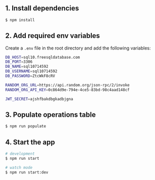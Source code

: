 <!-- Install dependencies -->
## 1. Install dependencies
```bash
$ npm install
```

<!-- Add required env variables -->
## 2. Add required env variables
Create a `.env` file in the root directory and add the following variables:
```bash
DB_HOST=sql10.freesqldatabase.com
DB_PORT=3306
DB_NAME=sql10714592
DB_USERNAME=sql10714592
DB_PASSWORD=ZtcWkF8cRV

RANDOM_ORG_URL=https://api.random.org/json-rpc/2/invoke
RANDOM_ORG_API_KEY=0c864d9e-794e-4ce5-83bd-98c4aad148cf

JWT_SECRET=ajshfbakdbgkadbjgna
```

<!-- Populate operations table -->
## 3. Populate operations table
```bash
$ npm run populate
```

<!-- Start the app -->
## 4. Start the app
```bash
# development
$ npm run start

# watch mode
$ npm run start:dev
```

